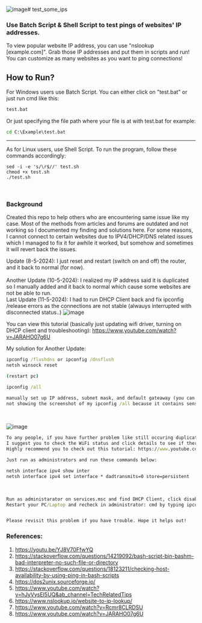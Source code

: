 ![image](https://github.com/TheDaniel3131/test_some_ips/assets/71692327/f5147fe0-82b4-4e1c-99b1-6b74576a73d5)# test_some_ips
### Use Batch Script &amp; Shell Script to test pings of websites' IP addresses. <br />
To view popular website IP address, you can use "nslookup [example.com]". Grab those IP addresses and put them in scripts and run! <br />
You can customize as many websites as you want to ping connections!
<br/>

## How to Run?
For Windows users use Batch Script. 
You can either click on "test.bat" or just run cmd like this:
```cmd
test.bat
```

Or just specifying the file path where your file is at with test.bat for example:
```cmd
cd C:\Example\test.bat
```

---
As for Linux users, use Shell Script.
To run the program, follow these commands accordingly:
```shell
sed -i -e 's/\r$//' test.sh
chmod +x test.sh
./test.sh
```
<br />

### Background

Created this repo to help others who are encountering same issue like my case. Most of the methods from articles and forums are outdated and not working so I documented my finding and solutions here.
For some reasons, I cannot connect to certain websites due to IPV4/DHCP/DNS related issues which I managed to fix it for awhile it worked, but somehow and sometimes it will revert back the issues. <br />

Update (8-5-2024): I just reset and restart (switch on and off) the router, and it back to normal (for now).
<br/> <br />
Another Update (10-5-2024): I realized my IP address said it is duplicated so I manually added and it back to normal which cause some websites are not be able to run. <br />
Last Update (11-5-2024): I had to run DHCP Client back and fix ipconfig /release errors as the connections are not stable (alwauys interrupted with disconnected status..)
![image](https://github.com/TheDaniel3131/test_some_ips/assets/71692327/d7ec4d95-60cc-4c64-b51c-fc99ae46b075)

You can view this tutorial (basically just updating wifi driver, turning on DHCP client and troubleshooting): https://www.youtube.com/watch?v=JARAHO07g6U
<br />

My solution for Another Update:
```cmd
ipconfig /flushdns or ipconfig /dnsflush
netsh winsock reset

(restart pc)

ipconfig /all

manually set up IP address, subnet mask, and default gateaway (you can view it from ipconfig/all). I also set up DNS server based from my local ISP.
not showing the screenshot of my ipconfig /all because it contains sensitive information.
```
<br/>

![image](https://github.com/TheDaniel3131/test_some_ips/assets/71692327/b71ead80-fec6-4bf2-a837-627161feb1c9)

```cmd
To any people, if you have further problem like still occuring duplicate address even after the changes.
I suggest you to check the WiFi status and click details to see if there is Autoconfiguration IP Address (APIPA) conflicted with your IPV4 address.
Highly recommend you to check out this tutorial: https://www.youtube.com/watch?v=Rcmr8CLRDSU

Just run as administrators and run these commands below:

netsh interface ipv4 show inter 
netsh interface ipv4 set interface * dadtransmits=0 store=persistent

```

<br />

```cmd
Run as administarator on services.msc and find DHCP Client, click disabled and applied changes.
Restart your PC/Laptop and recheck in administrator: cmd by typing ipconfig/all to see if it is changed.


Please revisit this problem if you have trouble. Hope it helps out!

```





### References:
1. https://youtu.be/YJ8V70FfwYQ
2. https://stackoverflow.com/questions/14219092/bash-script-bin-bashm-bad-interpreter-no-such-file-or-directory
3. https://stackoverflow.com/questions/18123211/checking-host-availability-by-using-ping-in-bash-scripts
4. https://dos2unix.sourceforge.io/
5. https://www.youtube.com/watch?v=hJyVysEI5UQ&ab_channel=TechRelatedTips
6. https://www.nslookup.io/website-to-ip-lookup/
7. https://www.youtube.com/watch?v=Rcmr8CLRDSU
8. https://www.youtube.com/watch?v=JARAHO07g6U
